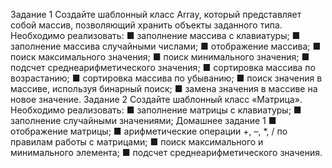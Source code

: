 Задание 1
Создайте шаблонный класс Array, который представляет
собой массив, позволяющий хранить объекты заданного
типа. Необходимо реализовать:
■ заполнение массива с клавиатуры;
■ заполнение массива случайными числами;
■ отображение массива;
■ поиск максимального значения;
■ поиск минимального значения;
■ подсчет среднеарифметического значения;
■ сортировка массива по возрастанию;
■ сортировка массива по убыванию;
■ поиск значения в массиве, используя бинарный поиск;
■ замена значения в массиве на новое значение.
Задание 2
Создайте шаблонный класс «Матрица». Необходимо
реализовать:
■ заполнение матрицы с клавиатуры;
■ заполнение случайными значениями;
Домашнее задание
1
■ отображение матрицы;
■ арифметические операции +, –, *, / по правилам работы с матрицами;
■ поиск максимального и минимального элемента;
■ подсчет среднеарифметического значения.
